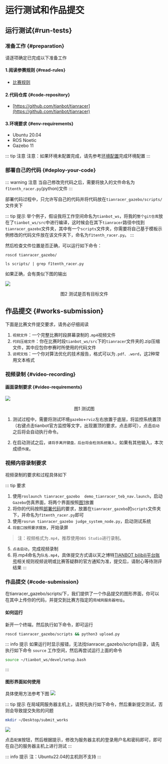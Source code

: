# 运行测试和作品提交

## 运行测试{#run-tests}

### 准备工作 {#preparation}

请逐项确定已完成以下准备工作

#### 1.阅读参赛规则 {#read-rules}
- [比赛规则](./contest-rules.md)

#### 2.代码仓库 {#code-repository}

- [https://github.com/tianbot/tianracer](https://github.com/tianbot/tianracer)

#### 3.环境要求 {#env-requirements}

- Ubuntu 20.04
- ROS Noetic
- Gazebo 11

::: tip 注意
注意：如果环境未配置完成，请先参考[环境配置](./env-config.md)完成环境配置
:::

### 部署自己的代码 {#deploy-your-code}

::: warning 注意
当自己修改完代码之后，需要将放入的文件命名为`f1tenth_racer.py`(python)文件
:::

部署代码过程中，只允许写自己的代码并将代码放在`tianracer_gazebo/scripts/`文件夹下

::: tip 提示
举个例子，假设我将工作空间命名为`tianbot_ws`，将我的`整个git仓库`放在了`tianbot_ws/src`中进行编译，这时候会在其下`tianracer`路径中找到`tianracer_gazebo`文件夹，其中有一个`scripts`文件夹，你需要将自己基于模板示例修改的代码文件放在该文件夹下，命名为`f1tenth_racer.py`。
:::

然后检查文件位置是否正确，可以运行如下命令：

```shell
roscd tianracer_gazebo/
```

```shell
ls scripts/ | grep f1tenth_racer.py
```

如果正确，会有类似下图的输出

![](https://tianbot-pic.oss-cn-beijing.aliyuncs.com/tianbot-pic/Tianbot-Doc202310271343598.png)
<p style="text-align:center"> 图2 测试是否有目标文件 </p>

## 作品提交 {#works-submission}

下面是比赛文件提交要求，请务必仔细阅读

1. `视频文件`：一个完整比赛时段屏幕录制的`.mp4`视频文件
2. `代码压缩文件`：你在比赛时段`tianbot_ws/src`下的`tianracer`文件夹的.zip压缩文件，其中应包你参赛时所使用的代码文件
3. `说明文档`：一个你对算法优化的技术报告，格式可以为`.pdf、.word`，这2种常用文本格式

### 视频录制 {#video-recording}
#### 画面录制要求 {#video-requirements}

![](https://tianbot-pic.oss-cn-beijing.aliyuncs.com/tianbot-pic/Tianbot-Doc202310271339692.png)

<p style="text-align:center"> 图1 测试图 </p>

1. 测试过程中，需要将测试环境`gazebo`+`rviz`左右放置于底层，将监控系统置顶（右键点击tianbot官方监控等文字，出现置顶的要求，点击即可），点击`启动`之后将会自动执行命令。

2. 在启动测试之后，`请将手离开键盘，后台将会检测系统输入`，如果有其他输入，本次成绩`作废`。

### 视频内容录制要求

视频录制的要求和过程具体如下

::: tip 要求
1. 使用`roslaunch tianracer_gazebo  demo_tianracer_teb_nav.launch`，启动`Gazebo`仿真界面，将两个界面按照[图1](./test-and-submit#video-requirements)放置
2. 将你的代码按照[部署代码](./test-and-submit#how-to-run-code)的要求，放置在`tianracer_gazebo`的`scripts`文件夹下，并命名为`f1tenth_racer.py`即可
3. 使用`rosrun tianracer_gazebo judge_system_node.py`，启动测试系统
4. `将窗口按照要求摆放`，开始录屏

>   注：视频格式为`.mp4`，推荐使用`OBS Studio`进行录制。
5. `点击启动`，完成视频录制
6. 将.mp4命名为`队名.mp4`，具体提交方式请以天之博特[TIANBOT bilibili平台账号](https://space.bilibili.com/451561151)相关规则视频说明或比赛答疑群的官方通知为准，提交后，请耐心等待测评结果
:::

### 作品提交 {#code-submission}

在tianracer_gazebo/scripts/下，我们提供了一个作品提交的图形界面，你可以在其中上传你的代码，并提交到比赛方指定的`局域网服务器地址`。

#### 如何运行

新开一个终端，然后执行如下命令，即可运行

```sh
roscd tianracer_gazebo/scripts && python3 upload.py
```

::: info 提示
如果运行时显示报错，无法找tianracer_gazebo/scripts目录，请先执行如下命令 `source` 工作空间，然后再尝试运行上面的命令
```sh
source ~/tianbot_ws/devel/setup.bash
```
:::

#### 图形界面如何使用
具体使用方法参考下图
![](https://tianbot-pic.oss-cn-beijing.aliyuncs.com/tianbot-pic/Tianbot-Doc9EE01D44C8E7198501BB83642776EC62.png)

::: tip 提示
在局域网服务器主机上，请预先执行如下命令，然后重新提交测试，否则会导致提交失败的问题
```sh
mkdir ~/Desktop/submit_works
```
![](https://tianbot-pic.oss-cn-beijing.aliyuncs.com/tianbot-pic/Tianbot-Docimage-20231122171930476.png)

点击`配置`按钮，然后根据提示，修改为服务器主机的登录用户名和密码即可，即可在自己的服务器主机上进行测试
:::

::: info 提示
注：Ubuntu22.04的主机则不支持
:::